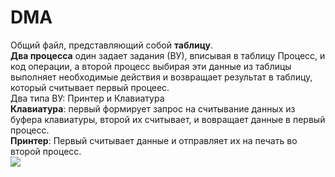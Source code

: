 # DMA
Общий файл, представляющий собой **таблицу**.  
**Два процесса** один задает задания (ВУ), вписывая в таблицу Процесс, и код операции, а второй процесс выбирая эти данные из таблицы выполняет необходимые
действия и возвращает результат в таблицу, который считывает первый процеес.  
Два типа ВУ: Принтер и Клавиатура  
**Клавиатура**: первый формирует запрос на считывание данных из буфера клавиатуры, второй их считывает, и вовращает данные в первый процесс.  
**Принтер**: Первый считывает данные и отправляет их на печать во второй процесс.   
![](https://sun9-63.userapi.com/impg/t4Rfe6hshWHQMddzDrBE9b0cJLV2Y6foynYcDA/ltJLi-QBVD8.jpg?size=1600x1201&quality=96&sign=c14e8ec3ac52ece7f91f8c028d85bc41&type=album)
